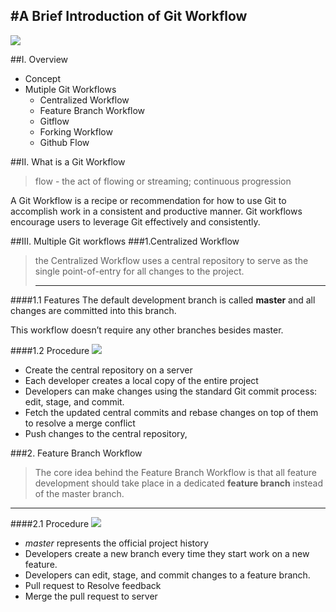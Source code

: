 #A Brief Introduction of Git Workflow
---
![](http://a2.qpic.cn/psb?/V13Ti98m05LW5b/wdUTgWXi46p7z5ctjgUJOhQUXy0gQjpTsNhdY7TujhU!/b/dD8BAAAAAAAA&bo=yAFPAQAAAAADB6U!&rf=viewer_4)



##Ⅰ. Overview


  - Concept
  - Mutiple Git Workflows    
     + Centralized Workflow
     + Feature Branch Workflow
     + Gitflow
     + Forking Workflow
     + Github Flow

##Ⅱ. What is a Git Workflow
> flow - the act of flowing or streaming; continuous progression 
 
A Git Workflow is a recipe or recommendation for how to use Git to accomplish work in a consistent and productive manner. Git workflows encourage users to leverage Git effectively and consistently.

##Ⅲ. Multiple Git workflows
###1.Centralized Workflow
>the Centralized Workflow uses a central repository to serve as the single point-of-entry for all changes to the project. 
>
>---
####1.1 Features
The default development branch is called **master** and all changes are committed into this branch. 

This workflow doesn’t require any other branches besides master.


####1.2 Procedure
![](http://a2.qpic.cn/psb?/V13Ti98m05LW5b/Cq2M0BH0aeT83gdmzCrf1gnq3lyyDNg*pCOZumUm2Gs!/b/dD8BAAAAAAAA&bo=WQPCAQAAAAADALw!&rf=viewer_4)

- Create the central repository on a server
- Each developer creates a local copy of the entire project
- Developers can make changes using the standard Git commit process: edit, stage, and commit.
- Fetch the updated central commits and rebase changes on top of them to resolve a merge conflict
- Push changes to the central repository,


###2. Feature Branch Workflow
>The core idea behind the Feature Branch Workflow is that all feature development should take place in a dedicated **feature branch** instead of the master branch.

---
####2.1 Procedure
![](http://a1.qpic.cn/psb?/V13Ti98m05LW5b/tM1MW0ssJqXiTQqpvuqcFcK*5PR9XxBk1lFYsJYONOI!/b/dPMAAAAAAAAA&bo=ZgIZAgAAAAADAFo!&rf=viewer_4)

- *master* represents the official project history
- Developers create a new branch every time they start work on a new feature.
- Developers can edit, stage, and commit changes to a feature branch.
- Pull request to Resolve feedback
- Merge the pull request to server

